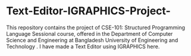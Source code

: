 # Text-Editor-IGRAPHICS-Project-
This repository contains the project of CSE-101: Structured Programming Language Sessional course, offered in the Department of Computer Science and Engineering at Bangladesh University of Engineering and Technology . I have made a Text Editor using IGRAPHICS here.
